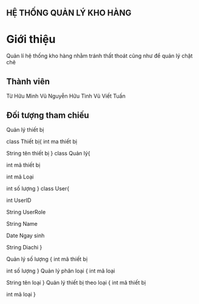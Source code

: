 ## HỆ THỐNG QUẢN LÝ KHO HÀNG 

# Giới thiệu 
Quản lí hệ thống kho hàng nhằm tránh thất thoát cũng như để quản lý chặt chẽ

## Thành viên
Từ Hữu Minh Vũ 
Nguyễn Hữu Tình
Vũ Viết Tuấn
## Đối tượng tham chiếu 
   Quản lý thiết bị



class Thiết bị{
int ma thiết bị

String tên thiết bị
}
class Quản lý{

int  mã thiết bị

int mã Loại

int  số lượng
}
class User{

int UserID

String UserRole

String Name

Date Ngay sinh

 String Diachi
}
 



Quản lý số lượng
{
int mã thiết bị

int số lượng
}
Quản lý phân loại
{
int mã loại

String tên loại
}
Quản lý thiết bị theo loại
{
int mã thiết bị

int mã loại
}
